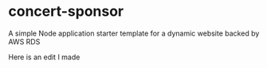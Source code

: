 # concert-sponsor
A simple Node application starter template for a dynamic website backed by AWS RDS

Here is an edit I made
